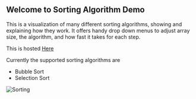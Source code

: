 ## Welcome to Sorting Algorithm Demo
This is a visualization of many different sorting algorithms, showing and explaining how they work. It offers handy drop down menus to adjust array size, the algorithm, and how fast it takes for each step.

This is hosted [Here](https://hodgint.github.io/SortingAlgorithmDemo/)

Currently the supported sorting algorithms are
- Bubble Sort
- Selection Sort

![Sorting](https://media.giphy.com/media/JrpmQzsyb02GC3MHfJ/giphy.gif)